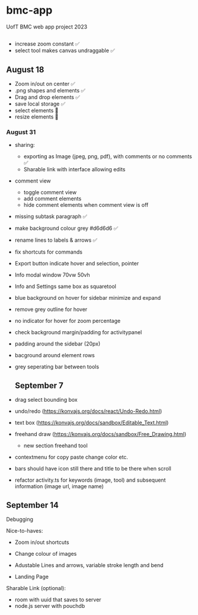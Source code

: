 # bmc-app
UofT BMC web app project 2023

##
- increase zoom constant ✅
- select tool makes canvas undraggable ✅


## August 18
- Zoom in/out on center ✅
- .png shapes and elements ✅
- Drag and drop elements ✅
- save local storage ✅
- select elements 🐛
- resize elements 🐛

### August 31
- sharing: 
  - exporting as Image (jpeg, png, pdf), with comments or no comments ✅
  - Sharable link with interface allowing edits
- comment view
  - toggle comment view
  - add comment elements
  - hide comment elements when comment view is off
- missing subtask paragraph ✅
- make background colour grey #d6d6d6 ✅
- rename lines to labels & arrows ✅
- fix shortcuts for commands
- Export button indicate hover and selection, pointer
- Info modal window 70vw 50vh
- Info and Settings same box as squaretool
- blue background on hover for sidebar minimize and expand
- remove grey outline for hover
- no indicator for hover for zoom percentage
- check background margin/padding for activitypanel
- padding around the sidebar (20px)
- bacground around element rows
- grey seperating bar between tools

  ## September 7
- drag select bounding box
- undo/redo (https://konvajs.org/docs/react/Undo-Redo.html)
- text box (https://konvajs.org/docs/sandbox/Editable_Text.html)
- freehand draw (https://konvajs.org/docs/sandbox/Free_Drawing.html)
  - new section freehand tool
- contextmenu for copy paste change color etc.
- bars should have icon still there and title to be there when scroll
- refactor activity.ts for keywords (image, tool) and subsequent information (image url, image name)

## September 14
Debugging

Nice-to-haves:
- Zoom in/out shortcuts
- Change colour of images
- Adustable Lines and arrows, variable stroke length and bend
  
- Landing Page


Sharable Link (optional):
- room with uuid that saves to server
- node.js server with pouchdb